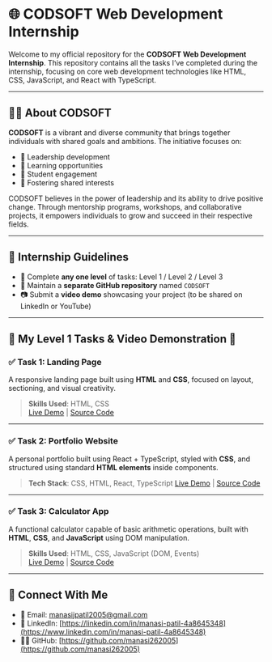 # 🌐 CODSOFT Web Development Internship

Welcome to my official repository for the **CODSOFT Web Development Internship**. This repository contains all the tasks I’ve completed during the internship, focusing on core web development technologies like HTML, CSS, JavaScript, and React with TypeScript.

---

## 🧑‍💼 About CODSOFT

**CODSOFT** is a vibrant and diverse community that brings together individuals with shared goals and ambitions. The initiative focuses on:

- 🔹 Leadership development  
- 🔹 Learning opportunities  
- 🔹 Student engagement  
- 🔹 Fostering shared interests  

CODSOFT believes in the power of leadership and its ability to drive positive change. Through mentorship programs, workshops, and collaborative projects, it empowers individuals to grow and succeed in their respective fields.

---

## 📢 Internship Guidelines

- 💼 Complete **any one level** of tasks: Level 1 / Level 2 / Level 3  
- 🔗 Maintain a **separate GitHub repository** named `CODSOFT`  
- 📷 Submit a **video demo** showcasing your project (to be shared on LinkedIn or YouTube)  

---

## 🚀 My Level 1 Tasks & Video Demonstration 🎥

### ✅ Task 1: Landing Page

A responsive landing page built using **HTML** and **CSS**, focused on layout, sectioning, and visual creativity.

> **Skills Used**: HTML, CSS  
> [Live Demo](#) | [Source Code](https://github.com/manasi262005/CODSOFT/tree/main/task%201%20landing%20page)

---

### ✅ Task 2: Portfolio Website

A personal portfolio built using React + TypeScript, styled with **CSS**, and structured using standard **HTML elements** inside components.

> **Tech Stack**:  CSS, HTML, React, TypeScript 
> [Live Demo](#) | [Source Code](https://github.com/manasi262005/CODSOFT/tree/main/task%203%20calculator)

---

### ✅ Task 3: Calculator App

A functional calculator capable of basic arithmetic operations, built with **HTML**, **CSS**, and **JavaScript** using DOM manipulation.

> **Skills Used**: HTML, CSS, JavaScript (DOM, Events)  
> [Live Demo](#) | [Source Code](https://github.com/manasi262005/CODSOFT/tree/main/task%203%20calculator)

---

## 🔗 Connect With Me

- 📧 Email: [manasijpatil2005@gmail.com](mailto:manasijpatil2005@gmail.com)  
- 💼 LinkedIn: [https://linkedin.com/in/manasi-patil-4a8645348](https://www.linkedin.com/in/manasi-patil-4a8645348)  
- 🧑‍💻 GitHub: [https://github.com/manasi262005](https://github.com/manasi262005)

